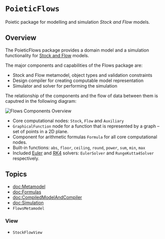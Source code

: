 # ``PoieticFlows``

Poietic package for modelling and simulation _Stock and Flow_ models.

## Overview

The PoieticFlows package provides a domain model and a simulation functionality
for [Stock and Flow](https://en.wikipedia.org/wiki/Stock_and_flow) models.

The major components and capabilities of the Flows package are:

- Stock and Flow metamodel, object types and validation constraints
- Design compiler for creating computable model representation
- Simulator and solver for performing the simulation

The relationship of the components and the flow of data between them is caputred
in the following diagram:

![Flows Components Overview](flows-overview)

- Core computational nodes: `Stock`, `Flow` and `Auxiliary`
- `GraphicalFunction` node for a function that is represented
 by a graph – set of points in a 2D plane.
- Component for arithmetic formulas `Formula` for all core 
  computational nodes.
- Built-in functions: `abs`, `floor`, `ceiling`, `round`, `power`, `sum`, `min`,
  `max`
- Included [Euler](https://en.wikipedia.org/wiki/Euler_method)
  and [RK4](https://en.wikipedia.org/wiki/Runge–Kutta_methods) solvers: 
  ``EulerSolver`` and ``RungeKutta4Solver`` respectively.

## Topics

- <doc:Metamodel>
- <doc:Formulas>
- <doc:CompiledModelAndCompiler>
- <doc:Simulation>
- ``FlowsMetamodel``

### View

- ``StockFlowView``
